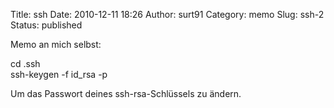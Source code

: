 Title: ssh
Date: 2010-12-11 18:26
Author: surt91
Category: memo
Slug: ssh-2
Status: published

Memo an mich selbst:



cd .ssh  
ssh-keygen -f id\_rsa -p



Um das Passwort deines ssh-rsa-Schlüssels zu ändern.
